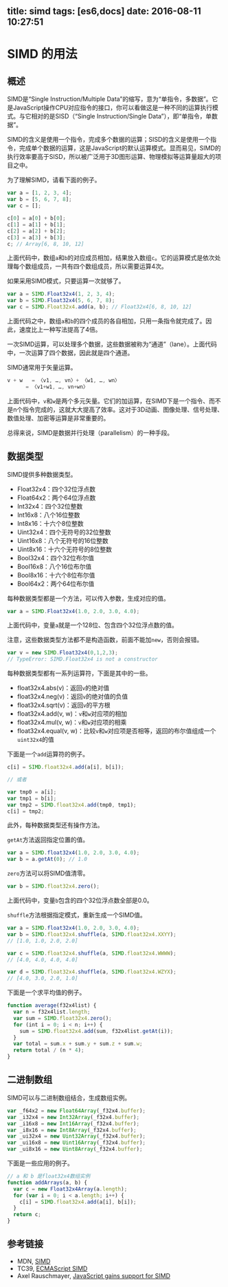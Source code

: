title: simd
tags: [es6,docs]
date: 2016-08-11 10:27:51
---

# SIMD 的用法

## 概述

SIMD是“Single Instruction/Multiple Data”的缩写，意为“单指令，多数据”。它是JavaScript操作CPU对应指令的接口，你可以看做这是一种不同的运算执行模式。与它相对的是SISD（“Single Instruction/Single Data”），即“单指令，单数据”。

SIMD的含义是使用一个指令，完成多个数据的运算；SISD的含义是使用一个指令，完成单个数据的运算，这是JavaScript的默认运算模式。显而易见，SIMD的执行效率要高于SISD，所以被广泛用于3D图形运算、物理模拟等运算量超大的项目之中。

为了理解SIMD，请看下面的例子。

```javascript
var a = [1, 2, 3, 4];
var b = [5, 6, 7, 8];
var c = [];

c[0] = a[0] + b[0];
c[1] = a[1] + b[1];
c[2] = a[2] + b[2];
c[3] = a[3] + b[3];
c; // Array[6, 8, 10, 12]
```

上面代码中，数组`a`和`b`的对应成员相加，结果放入数组`c`。它的运算模式是依次处理每个数组成员，一共有四个数组成员，所以需要运算4次。

如果采用SIMD模式，只要运算一次就够了。

```javascript
var a = SIMD.Float32x4(1, 2, 3, 4);
var b = SIMD.Float32x4(5, 6, 7, 8);
var c = SIMD.Float32x4.add(a, b); // Float32x4[6, 8, 10, 12]
```

上面代码之中，数组`a`和`b`的四个成员的各自相加，只用一条指令就完成了。因此，速度比上一种写法提高了4倍。

一次SIMD运算，可以处理多个数据，这些数据被称为“通道”（lane）。上面代码中，一次运算了四个数据，因此就是四个通道。

SIMD通常用于矢量运算。

```javascript
v + w	= 〈v1, …, vn〉+ 〈w1, …, wn〉
      = 〈v1+w1, …, vn+wn〉
```

上面代码中，`v`和`w`是两个多元矢量。它们的加运算，在SIMD下是一个指令、而不是n个指令完成的，这就大大提高了效率。这对于3D动画、图像处理、信号处理、数值处理、加密等运算是非常重要的。

总得来说，SIMD是数据并行处理（parallelism）的一种手段。

## 数据类型

SIMD提供多种数据类型。

- Float32x4：四个32位浮点数
- Float64x2：两个64位浮点数
- Int32x4：四个32位整数
- Int16x8：八个16位整数
- Int8x16：十六个8位整数
- Uint32x4：四个无符号的32位整数
- Uint16x8：八个无符号的16位整数
- Uint8x16：十六个无符号的8位整数
- Bool32x4：四个32位布尔值
- Bool16x8：八个16位布尔值
- Bool8x16：十六个8位布尔值
- Bool64x2：两个64位布尔值

每种数据类型都是一个方法，可以传入参数，生成对应的值。

```javascript
var a = SIMD.Float32x4(1.0, 2.0, 3.0, 4.0);
```

上面代码中，变量`a`就是一个128位、包含四个32位浮点数的值。

注意，这些数据类型方法都不是构造函数，前面不能加`new`，否则会报错。

```javascript
var v = new SIMD.Float32x4(0,1,2,3);
// TypeError: SIMD.Float32x4 is not a constructor
```

每种数据类型都有一系列运算符，下面是其中的一些。

- float32x4.abs(v)：返回`v`的绝对值
- float32x4.neg(v)：返回`v`的绝对值的负值
- float32x4.sqrt(v)：返回`v`的平方根
- float32x4.add(v, w)：`v`和`w`对应项的相加
- float32x4.mul(v, w)：`v`和`w`对应项的相乘
- float32x4.equal(v, w)：比较`v`和`w`对应项是否相等，返回的布尔值组成一个`uint32x4`的值

下面是一个`add`运算符的例子。

```javascript
c[i] = SIMD.float32x4.add(a[i], b[i]);

// 或者

var tmp0 = a[i];
var tmp1 = b[i];
var tmp2 = SIMD.float32x4.add(tmp0, tmp1);
c[i] = tmp2;
```

此外，每种数据类型还有操作方法。

`getAt`方法返回指定位置的值。

```javascript
var a = SIMD.float32x4(1.0, 2.0, 3.0, 4.0);
var b = a.getAt(0); // 1.0
```

`zero`方法可以将SIMD值清零。

```javascript
var b = SIMD.float32x4.zero();
```

上面代码中，变量`b`包含的四个32位浮点数全部是0.0。

`shuffle`方法根据指定模式，重新生成一个SIMD值。

```javascript
var a = SIMD.float32x4(1.0, 2.0, 3.0, 4.0);
var b = SIMD.float32x4.shuffle(a, SIMD.float32x4.XXYY);
// [1.0, 1.0, 2.0, 2.0]

var c = SIMD.float32x4.shuffle(a, SIMD.float32x4.WWWW);
// [4.0, 4.0, 4.0, 4.0]

var d = SIMD.float32x4.shuffle(a, SIMD.float32x4.WZYX);
// [4.0, 3.0, 2.0, 1.0]
```

下面是一个求平均值的例子。

```javascript
function average(f32x4list) {
  var n = f32x4list.length;
  var sum = SIMD.float32x4.zero();
  for (int i = 0; i < n; i++) {
    sum = SIMD.float32x4.add(sum, f32x4list.getAt(i));
  }
  var total = sum.x + sum.y + sum.z + sum.w;
  return total / (n * 4);
}
```

## 二进制数组

SIMD可以与二进制数组结合，生成数组实例。

```javascript
var _f64x2 = new Float64Array(_f32x4.buffer);
var _i32x4 = new Int32Array(_f32x4.buffer);
var _i16x8 = new Int16Array(_f32x4.buffer);
var _i8x16 = new Int8Array(_f32x4.buffer);
var _ui32x4 = new Uint32Array(_f32x4.buffer);
var _ui16x8 = new Uint16Array(_f32x4.buffer);
var _ui8x16 = new Uint8Array(_f32x4.buffer);
```

下面是一些应用的例子。

```javascript
// a 和 b 是float32x4数组实例
function addArrays(a, b) {
  var c = new Float32x4Array(a.length);
  for (var i = 0; i < a.length; i++) {
    c[i] = SIMD.float32x4.add(a[i], b[i]);
  }
  return c;
}
```

## 参考链接

- MDN, [SIMD](https://developer.mozilla.org/en-US/docs/Web/JavaScript/Reference/Global_Objects/SIMD)
- TC39, [ECMAScript SIMD](https://github.com/tc39/ecmascript_simd)
- Axel Rauschmayer, [JavaScript gains support for SIMD](http://www.2ality.com/2013/12/simd-js.html)
